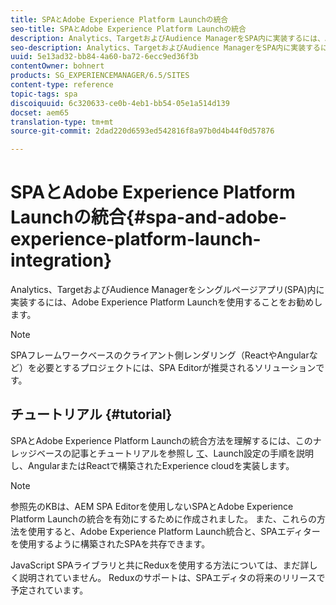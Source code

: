 ```yaml
---
title: SPAとAdobe Experience Platform Launchの統合
seo-title: SPAとAdobe Experience Platform Launchの統合
description: Analytics、TargetおよびAudience ManagerをSPA内に実装するには、Adobe Experience Platform Launchが推奨される方法です。
seo-description: Analytics、TargetおよびAudience ManagerをSPA内に実装するには、Adobe Experience Platform Launchが推奨される方法です。
uuid: 5e13ad32-bb84-4a60-ba72-6ecc9ed36f3b
contentOwner: bohnert
products: SG_EXPERIENCEMANAGER/6.5/SITES
content-type: reference
topic-tags: spa
discoiquuid: 6c320633-ce0b-4eb1-bb54-05e1a514d139
docset: aem65
translation-type: tm+mt
source-git-commit: 2dad220d6593ed542816f8a97b0d4b44f0d57876

---
```



# SPAとAdobe Experience Platform Launchの統合{#spa-and-adobe-experience-platform-launch-integration}

Analytics、TargetおよびAudience Managerをシングルページアプリ(SPA)内に実装するには、Adobe Experience Platform Launchを使用することをお勧めします。

>[!NOTE]
>
>SPAフレームワークベースのクライアント側レンダリング（ReactやAngularなど）を必要とするプロジェクトには、SPA Editorが推奨されるソリューションです。

## チュートリアル {#tutorial}

SPAとAdobe Experience Platform Launchの統合方法を理解するには、このナレッジベースの記事とチュートリアルを参照し [て](https://helpx.adobe.com/experience-manager/kt/integration/using/launch-reference-architecture-SPA-tutorial-implement.html)、Launch設定の手順を説明し、AngularまたはReactで構築されたExperience cloudを実装します。

>[!NOTE]
>
>参照先のKBは、AEM SPA Editorを使用しないSPAとAdobe Experience Platform Launchの統合を有効にするために作成されました。 また、これらの方法を使用すると、Adobe Experience Platform Launch統合と、SPAエディターを使用するように構築されたSPAを共存できます。
>
>JavaScript SPAライブラリと共にReduxを使用する方法については、まだ詳しく説明されていません。 Reduxのサポートは、SPAエディタの将来のリリースで予定されています。
